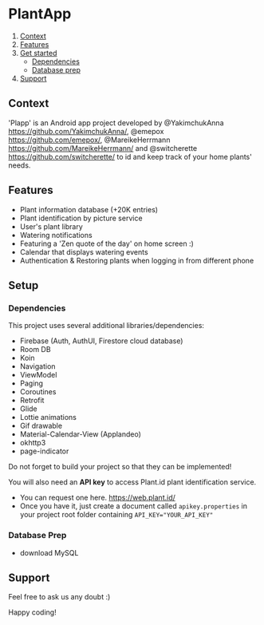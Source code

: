 # PlantApp

1. [Context](#context)
2. [Features](#features)
3. [Get started](#setup)
   - [Dependencies](#dependencies)
   - [Database prep](#database-prep)
4. [Support](#support)

## Context

'Plapp' is an Android app project developed by @YakimchukAnna <https://github.com/YakimchukAnna/>, @emepox <https://github.com/emepox/>, @MareikeHerrmann <https://github.com/MareikeHerrmann/> and @switcherette <https://github.com/switcherette/> to id and keep track of your home plants' needs.


## Features

- Plant information database (+20K entries)
- Plant identification by picture service
- User's plant library
- Watering notifications
- Featuring a 'Zen quote of the day' on home screen :)
- Calendar that displays watering events
- Authentication & Restoring plants when logging in from different phone


## Setup

### Dependencies

This project uses several additional libraries/dependencies:

- Firebase (Auth, AuthUI, Firestore cloud database)
- Room DB
- Koin
- Navigation 
- ViewModel
- Paging
- Coroutines
- Retrofit
- Glide
- Lottie animations
- Gif drawable
- Material-Calendar-View (Applandeo)
- okhttp3
- page-indicator

Do not forget to build your project so that they can be implemented!

You will also need an **API key** to access Plant.id plant identification service. 
- You can request one here. <https://web.plant.id/>
- Once you have it, just create a document called `apikey.properties` in your project root folder containing `API_KEY="YOUR_API_KEY"`

### Database Prep

-  download MySQL



## Support

Feel free to ask us any doubt :) 

Happy coding!


